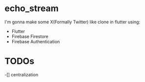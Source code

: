 # echo_stream

I'm gonna make some X(Formally Twitter) like clone in flutter using:

- Flutter
- Firebase Firestore
- Firebase Authentication

# TODOs

-[] centralization
